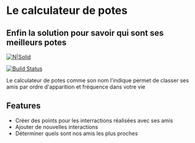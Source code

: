 # Le calculateur de potes
## Enfin la solution pour savoir qui sont ses meilleurs potes

[![N|Solid](https://cldup.com/dTxpPi9lDf.thumb.png)](https://nodesource.com/products/nsolid)

[![Build Status](https://travis-ci.org/joemccann/dillinger.svg?branch=master)](https://travis-ci.org/joemccann/dillinger)

Le calculateur de potes comme son nom l'indique permet de classer ses amis par ordre d'apparition et fréquence dans votre vie 

## Features

- Créer des points pour les interractions réalisées avec ses amis
- Ajouter de nouvelles interactions
- Déterminer quels sont nos amis les plus proches


